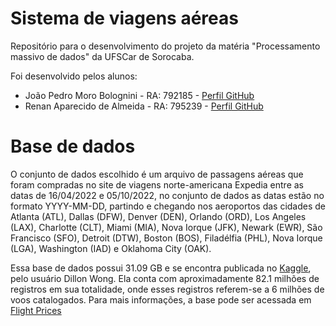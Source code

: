 # Sistema de viagens aéreas
Repositório para o desenvolvimento do projeto da matéria "Processamento massivo de dados" da UFSCar de Sorocaba.

Foi desenvolvido pelos alunos:
- João Pedro Moro Bolognini - RA: 792185 - [Perfil GitHub](https://github.com/JoaoPedroMoro)
- Renan Aparecido de Almeida - RA: 795239 - [Perfil GitHub](https://github.com/littleluwu)

# Base de dados
O conjunto de dados escolhido é um arquivo de passagens aéreas que foram compradas no site de viagens norte-americana Expedia entre as datas de 16/04/2022 e 05/10/2022, no conjunto de dados as datas estão no formato YYYY-MM-DD, partindo e chegando nos aeroportos das cidades de Atlanta (ATL), Dallas (DFW), Denver (DEN), Orlando (ORD), Los Angeles (LAX), Charlotte (CLT), Miami (MIA), Nova Iorque (JFK), Newark (EWR), São Francisco (SFO), Detroit (DTW), Boston (BOS), Filadélfia (PHL), Nova Iorque (LGA), Washington (IAD) e Oklahoma City (OAK).

Essa base de dados possui 31.09 GB e se encontra publicada no [Kaggle](https://www.kaggle.com/), pelo usuário Dillon Wong. Ela conta com aproximadamente 82.1 milhões de registros em sua totalidade, onde esses registros referem-se a 6 milhões de voos catalogados. Para mais informações, a base pode ser acessada em [Flight Prices](https://www.kaggle.com/datasets/dilwong/flightprices)